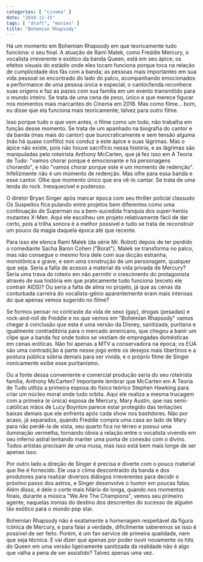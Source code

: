 ```yaml
---
categories: [ "cinema" ]
date: "2018-11-15"
tags: [ "draft", "movies" ]
title: "Bohemian Rhapsody"
---
```

Há um momento em Bohemian Rhapsody em que teoricamente tudo funciona:
o seu final. A atuação de Rami Malek, como Freddie Mercury, o vocalista
irreverente e exótico da banda Queen, está em seu ápice; os efeitos
visuais do estádio onde eles tocam funciona porque toca na relação
de cumplicidade dos fãs com a banda; as pessoas mais importantes em sua
vida pessoal se encontrado do lado do palco, acompanhando emocionados a
performance de uma pessoa única e especial; o cantor/lenda reconhece suas
origens e faz as pazes com sua família em um evento transmitido para o
mundo inteiro. Se trata de uma cena de peso, único e que merece figurar
nos momentos mais marcantes do Cinema em 2018. Mas como filme... bom,
eu disse que ela funciona mais teoricamente; talvez para outro filme.

Isso porque tudo o que vem antes, o filme como um todo, não trabalha em
função desse momento. Se trata de um apanhado na biografia do cantor e
da banda (mas mais do cantor) que burocraticamente e sem tensão alguma
(não há quase conflito) nos conduz a este ápice e suas lágrimas. Mas
o ápice não existe, pois não houve sacrifício nessa história, e
as lágrimas são manipuladas pelo roteirista Anthony McCarten, que já
fez isso em A Teoria de Tudo: "vamos chorar porque é emocionante e há
personagens chorando", e não "vamos chorar porque este é um momento
de redenção". Infelizmente não é um momento de redenção. Mas olhe
para essa banda e esse cantor. Olhe que momento único que era vê-lo
cantar. Se trata de uma lenda do rock. Inesquecível e poderoso.

O diretor Bryan Singer após marcar época com seu thriller policial
classudo Os Suspeitos fica pulando entre projetos bem diferentes como uma
continuação de Superman ou a bem-sucedida franquia dos super-heróis
mutantes X-Men. Aqui ele escolheu um projeto relativamente fácil de
dar certo, pois a trilha sonora é a melhor possível e tudo se trata
de reconstruir um pouco da magia daquela época até que recente.

Para isso ele elenca Rami Malek (da série Mr. Robot) depois de ter
perdido o comediante Sacha Baron Cohen ("Borat"). Malek se transforma
no palco, mas não consegue o mesmo fora dele com sua dicção estranha,
monotônica e grave, e sem uma construção de um personagem, qualquer que
seja. Seria a falta de acesso a material da vida privada de Mercury? Seria
uma trava do roteiro em não permitir o crescimento do protagonista
através de sua história em que praticamente tudo funciona (exceto ele
contrair AIDS)? Ou seria a falta de alma no projeto, já que as cenas da
conturbada carreira do vocalista-gênio aparentemente eram mais intensas
do que apenas vemos sugerido no filme?

Se formos pensar no contraste da vida de sexo (gay), drogas (pesadas)
e rock-and-roll de Freddie e no que vemos em "Bohemian Rhapsody" vamos
chegar à conclusão que esta é uma versão da Disney, sanitizada,
puritana e igualmente contraditória para o mercado americano, que chegou
a banir um clipe que a banda fez onde todos se vestiam de empregadas
domésticas em cenas eróticas. Não foi apenas a MTV a conservadora
na época; os EUA são uma contradição à parte nesse jogo entre os
desejos mais libertinos e a postura pública sóbria demais para ser
vivida, e o próprio filme de Singer ironicamente exibe esse puritanismo.

Ou a fonte dessa conveniente e comercial produção seria do seu
roteirista família, Anthony McCarten? Importante lembrar que McCarten
em A Teoria de Tudo utiliza a primeira esposa do físico teórico Stephen
Hawking para criar um núcleo moral onde tudo orbita. Aqui ele realiza a
mesma trucagem com a primeira (e única) esposa de Mercury, Mary Austin,
que nas semi-católicas mãos de Lucy Boynton parece estar protegido
das tentações baixas demais que ele enfrenta após cada show nos
bastidores. Não por acaso, já separados, quando Freddie compra uma
casa ao lado de Mary para não perdê-la de vista, seu quarto fica no
térreo e possui uma iluminação vermelha, tornando óbvia a relação
entre o vocalista vivendo em seu inferno astral tentando manter uma
ponta de conexão com o divino. Todos artistas precisam de uma musa,
mas isso está bem mais longe de ser apenas isso.

Por outro lado a direção de Singer é precisa e diverte com o pouco
material que lhe é fornecido. Ele usa o clima descontraído da banda
e dos produtores para realizar diversos diálogos irreverentes para
decidir o próximo passo dos astros, e Singer desenvolve o humor em
poucas falas. Além disso, é dele o corte mais hilário do longa,
quando nos momentos finais, durante a música "We Are The Champions",
vemos seu primeiro agente, naquelas ironias do destino dos descrentes
do sucesso de alguém tão exótico para o mundo pop star.

Bohemian Rhapsody não é exatamente a homenagem respeitável da figura
icônica de Mercury, e para falar a verdade, dificilmente saberemos se
isso é possível de ser feito. Porém, é um fan service de primeira
qualidade, nem que seja técnica. E vai dizer que apenas por poder ouvir
novamente os hits do Queen em uma versão ligeiramente sanitizada da
realidade não é algo que valha a pena de ser assistido? Talvez apenas
uma vez.

